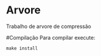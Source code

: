 # Arvore
Trabalho de arvore de compressão

#Compilação
Para compilar execute:
```shell
make install
```
